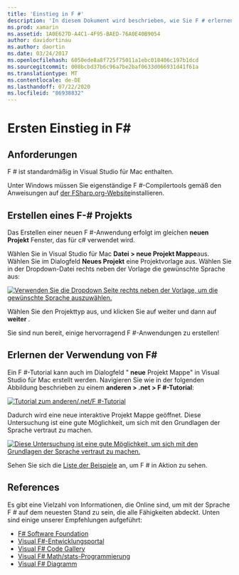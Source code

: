 ```yaml
---
title: 'Einstieg in F #'
description: 'In diesem Dokument wird beschrieben, wie Sie F # erlernen und zum Erstellen von xamarin-Anwendungen mit Visual Studio 2019 und Visual Studio für Mac verwenden.'
ms.prod: xamarin
ms.assetid: 1A0E627D-A4C1-4F95-BAED-76A0E40B9054
author: davidortinau
ms.author: daortin
ms.date: 03/24/2017
ms.openlocfilehash: 6050ede8a8f725f75011a1ebc018406c197b1dcd
ms.sourcegitcommit: 008bcbd37b6c96a7be2baf0633d066931d41f61a
ms.translationtype: MT
ms.contentlocale: de-DE
ms.lasthandoff: 07/22/2020
ms.locfileid: "86938832"
---
```

# <a name="getting-started-with-f35"></a>Ersten Einstieg in F&#35;

## <a name="requirements"></a>Anforderungen

F # ist standardmäßig in Visual Studio für Mac enthalten.

Unter Windows müssen Sie eigenständige F #-Compilertools gemäß den Anweisungen auf [der FSharp.org-Website](https://fsharp.org/use/windows/)installieren.

## <a name="creating-an-f35-project"></a>Erstellen eines F-&#35; Projekts

Das Erstellen einer neuen F #-Anwendung erfolgt im gleichen **neuen Projekt** Fenster, das für c# verwendet wird.

Wählen Sie in Visual Studio für Mac **Datei > neue Projekt Mappe**aus. Wählen Sie im Dialogfeld **Neues Projekt** eine Projektvorlage aus. Wählen Sie in der Dropdown-Datei rechts neben der Vorlage die gewünschte Sprache aus:

 [![Verwenden Sie die Dropdown Seite rechts neben der Vorlage, um die gewünschte Sprache auszuwählen.](overview-images/choosefsharp.png)](overview-images/choosefsharp.png#lightbox)

Wählen Sie den Projekttyp aus, und klicken Sie auf weiter und dann auf **weiter** .

Sie sind nun bereit, einige hervorragend F #-Anwendungen zu erstellen!

## <a name="learning-to-use-f35"></a>Erlernen der Verwendung von F&#35;

Ein F #-Tutorial kann auch im Dialogfeld " **neue** Projekt Mappe" in Visual Studio für Mac erstellt werden. Navigieren Sie wie in der folgenden Abbildung beschrieben zu einem **anderen > .net > F #-Tutorial**:

 [![Tutorial zum anderen/.net/F #-Tutorial](overview-images/fsharptutorial.png)](overview-images/fsharptutorial.png#lightbox)

Dadurch wird eine neue interaktive Projekt Mappe geöffnet. Diese Untersuchung ist eine gute Möglichkeit, um sich mit den Grundlagen der Sprache vertraut zu machen.

 [![Diese Untersuchung ist eine gute Möglichkeit, um sich mit den Grundlagen der Sprache vertraut zu machen.](overview-images/newtutorial-sml.png)](overview-images/newtutorial.png#lightbox)

Sehen Sie sich die [Liste der Beispiele](~/cross-platform/platform/fsharp/samples.md) an, um F # in Aktion zu sehen.

## <a name="references"></a>References

Es gibt eine Vielzahl von Informationen, die Online sind, um mit der Sprache F # auf dem neuesten Stand zu sein, die alle Fähigkeiten abdeckt. Unten sind einige unserer Empfehlungen aufgeführt:

- [F# Software Foundation](https://fsharp.org)
- [Visual F#-Entwicklungsportal](https://go.microsoft.com/fwlink/?LinkID=234174)
- [Visual F# Code Gallery](https://go.microsoft.com/fwlink/?LinkID=124614)
- [Visual F# Math/stats-Programmierung](https://go.microsoft.com/fwlink/?LinkId=235173)
- [Visual F# Diagramm](https://go.microsoft.com/fwlink/?LinkId=235176)
